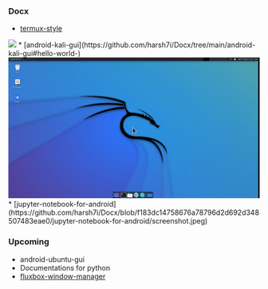 ### Docx
* [termux-style](https://github.com/harsh7i/Docx/tree/main/termux-style#hello-world-)
<img src="https://github.com/harsh7i/Docx/blob/1d4f710a93afb5b95f7076ead41cf04faa7b9bba/termux-style/screenshot.jpg">
* [android-kali-gui](https://github.com/harsh7i/Docx/tree/main/android-kali-gui#hello-world-)
<img src="android-kali-gui/assets/kali-linux.jpg">
* [jupyter-notebook-for-android](https://github.com/harsh7i/Docx/blob/f183dc14758676a78796d2d692d348507483eae0/jupyter-notebook-for-android/screenshot.jpeg)

### Upcoming
* android-ubuntu-gui
* Documentations for python
* [fluxbox-window-manager](https://github.com/harsh7i/Docx/tree/main/android-kali-fluxbox#hello-world-)